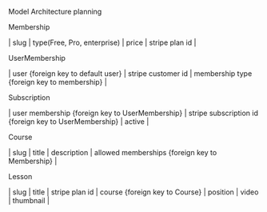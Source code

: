 Model Architecture planning

<p>Membership</p>
| slug | type(Free, Pro, enterprise) | price | stripe plan id |

<p>UserMembership</p>
| user {foreign key to default user} | stripe customer id | membership type {foreign key to membership} |

<p>Subscription</p>
| user membership  {foreign key to UserMembership} | stripe subscription id {foreign key to UserMembership} | active |

<p>Course</p>
| slug | title | description | allowed memberships  {foreign key to Membership} |

<p>Lesson</p>
| slug | title | stripe plan id | course {foreign key to Course} | position | video | thumbnail |

